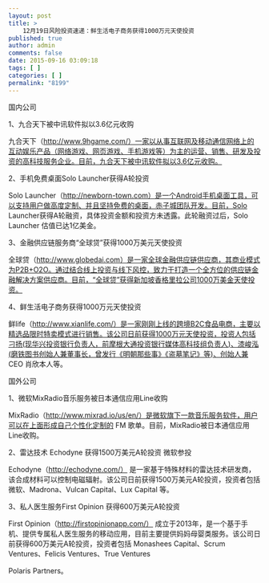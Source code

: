 ```yaml
---
layout: post
title: >
    12月19日风险投资速递：鲜生活电子商务获得1000万元天使投资
published: true
author: admin
comments: false
date: 2015-09-16 03:09:18
tags: [ ]
categories: [ ]
permalink: "8199"
---
```



国内公司

1、九合天下被中讯软件拟以3.6亿元收购

九合天下（http://www.9hgame.com/）一家以从事互联网及移动通信网络上的互动娱乐产品（网络游戏、网页游戏、手机游戏等）为主的运营、销售、研发及投资的高科技服务企业。目前，九合天下被中讯软件拟以3.6亿元收购。

2、手机免费桌面Solo Launcher获得A轮投资

Solo Launcher（http://newborn-town.com）是一个Android手机桌面工具，可以支持用户做高度定制、并且坚持免费的桌面，赤子城团队开发。目前，Solo Launcher获得A轮融资，具体投资金额和投资方未透露。此轮融资过后，Solo Launcher 估值已达1亿美金。

3、金融供应链服务商“全球贷”获得1000万美元天使投资

全球贷（http://www.globedai.com）是一家全球金融供应链供应商，其商业模式为P2B+O2O。通过结合线上投资与线下风控，致力于打造一个全方位的供应链金融解决方案供应商。目前，“全球贷”获得新加坡香格里拉公司1000万美金天使投资。

4、鲜生活电子商务获得1000万元天使投资

鲜life（http://www.xianlife.com/）是一家刚刚上线的跨境B2C食品电商，主要以精选品限时特卖模式进行销售。该公司日前获得1000万元天使投资，投资人包括刁扬(现华兴投资银行负责人，前摩根大通投资银行媒体高科技组负责人)、漆峻泓(磨铁图书创始人兼董事长，曾发行《明朝那些事》《盗墓笔记》等)、创始人兼 CEO 肖欣本人等。

国外公司

1、微软MixRadio音乐服务被日本通信应用Line收购

MixRadio（http://www.mixrad.io/us/en/）是微软旗下一款音乐服务软件，用户可以在上面形成自己个性化定制的 FM 歌单。目前，MixRadio被日本通信应用Line收购。

2、雷达技术 Echodyne 获得1500万美元A轮投资 微软参投

Echodyne（http://echodyne.com/） 是一家基于特殊材料的雷达技术研发商，该合成材料可以控制电磁辐射。该公司日前获得1500万美元A轮投资，投资者包括微软、Madrona、Vulcan Capital、Lux Capital 等。

3、私人医生服务First Opinion 获得600万美元A轮投资

First Opinion（http://firstopinionapp.com/） 成立于2013年，是一个基于手机、提供专属私人医生服务的移动应用，目前主要提供妈妈母婴类服务。该公司日前获得600万美元A轮投资，投资者包括 Monashees Capital、Scrum Ventures、Felicis Ventures、True Ventures

Polaris Partners。